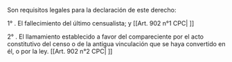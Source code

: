 Son requisitos legales para la declaración de este derecho:

1° . El fallecimiento del último censualista; y [[Art. 902 n°1 CPC| ]]

2° . El llamamiento establecido a favor del compareciente por el acto constitutivo del censo o de la antigua vinculación que se haya convertido en él, o por la ley. [[Art. 902 n°2 CPC| ]]